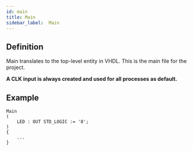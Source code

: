```yaml
---
id: main
title: Main
sidebar_label:  Main
---
```


## Definition

Main translates to the top-level entity in VHDL. This is the main file for the project.

**A CLK input is always created and used for all processes as default.**

## Example
```vhdp
Main
(
    LED : OUT STD_LOGIC := '0';
)
{
    ...
}

```

